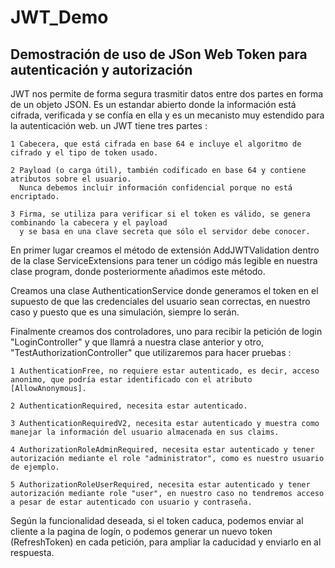# JWT_Demo

## Demostración de uso de JSon Web Token para autenticación y autorización

JWT nos permite de forma segura trasmitir datos entre dos partes en forma de un objeto JSON. Es un estandar abierto donde la información está cifrada, verificada y se confía en ella y es un mecanisto muy estendido para la autenticación web. un JWT tiene tres partes :

	1 Cabecera, que está cifrada en base 64 e incluye el algoritmo de cifrado y el tipo de token usado.
	
	2 Payload (o carga útil), también codificado en base 64 y contiene atributos sobre el usuario. 
	  Nunca debemos incluir información confidencial porque no está encriptado.
	
	3 Firma, se utiliza para verificar si el token es válido, se genera combinando la cabecera y el payload 
	  y se basa en una clave secreta que sólo el servidor debe conocer.
	
En primer lugar creamos el método de extensión AddJWTValidation dentro de la clase ServiceExtensions para tener un código más legible en nuestra clase program, donde posteriormente añadimos este método.

Creamos una clase AuthenticationService donde generamos el token en el supuesto de que las credenciales del usuario sean correctas, en nuestro caso y puesto que es una simulación, siempre lo serán.

Finalmente creamos dos controladores, uno para recibir la petición de login "LoginController" y que llamrá a nuestra clase anterior y otro, "TestAuthorizationController" que utilizaremos para hacer pruebas :

	1 AuthenticationFree, no requiere estar autenticado, es decir, acceso anonimo, que podría estar identificado con el atributo [AllowAnonymous].
	
	2 AuthenticationRequired, necesita estar autenticado.
	
	3 AuthenticationRequiredV2, necesita estar autenticado y muestra como manejar la información del usuario almacenada en sus claims.
	
	4 AuthorizationRoleAdminRequired, necesita estar autenticado y tener autorización mediante el role "administrator", como es nuestro usuario de ejemplo.
	
	5 AuthorizationRoleUserRequired, necesita estar autenticado y tener autorización mediante role "user", en nuestro caso no tendremos acceso a pesar de estar autenticado con usuario y contraseña.


Según la funcionalidad deseada, si el token caduca, podemos enviar al cliente a la pagina de logín, o podemos generar un nuevo token (RefreshToken) en cada petición, para ampliar la caducidad y enviarlo en al respuesta.
